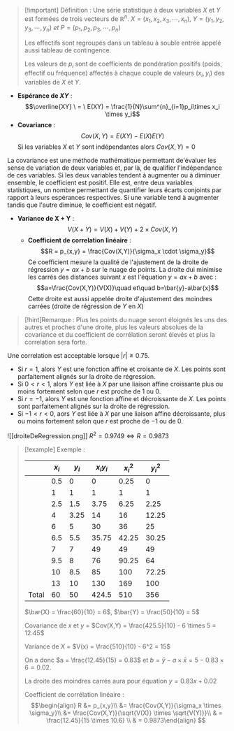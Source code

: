 >[!important] Définition :
>Une série statistique à deux variables $X$ et $Y$ est formées de trois vecteurs de $\mathbb{R}^n$.
>$X = (x_1, x_2, x_3,\cdots, x_n), \ Y = (y_1, y_2, y_3, \cdots, y_n)\ et\ P = (p_1, p_2, p_3, \cdots, p_n)$
>
>Les effectifs sont regroupés dans un  tableau à souble entrée appelé aussi tableau de contingence.
>
>Les valeurs de  $p_i$ sont de coefficients de pondération positifs (poids, effectif ou fréquence) affectés à chaque couple de valeurs $(x_i, y_i)$ des variables de $X$ et $Y$.

- **Espérance de $XY$** : $$\overline{XY} \ = \ E(XY) = \frac{1}{N}\sum^{n}_{i=1}p_i\times x_i \times y_i$$
- **Covariance** : $$Cov(X,Y) = E(XY) - E(X)E(Y)$$
Si les variables $X$ et $Y$ sont indépendantes alors $Cov(X,Y) = 0$

La covariance est une méthode mathématique permettant de'évaluer les sense de variation de deux variables et, par là, de qualifier l'indépendance de ces variables. Si les deux variables tendent à augmenter ou à diminuer ensemble, le coefficient est positif. Elle est, entre deux variables statistiques, un nombre permettant de quantifier leurs écarts conjoints par rapport à leurs espérances respectives. Si une variable tend à augmenter tandis que l'autre diminue, le coefficient est négatif. 

- **Variance de X + Y** : $$V(X + Y) = V(X) + V(Y) + 2 \times Cov(X,Y)$$
  - **Coefficient de correlation linéaire** : $$R = p_{x,y} = \frac{Cov(X,Y)}{\sigma_x \cdot \sigma_y}$$
Ce coefficient mesure la qualité de l'ajustement de la droite de régression $y = ax +b$ sur le nuage de points.
La droite dui minimise les carrés des distances suivant *x* est l'équation $y = ax+b$ avec :
  $$a=\frac{Cov(X,Y)}{V(X)}\quad et\quad b=\bar{y}-a\bar{x}$$
Cette droite est aussi appelée droite d'ajustement des moindres carrées (droite de régression de $Y$ en $X$)

>[!hint]Remarque : 
>Plus les points du nuage seront éloignés les uns des autres et proches d'une droite, plus les valeurs absolues de la covariance et du coefficient de corrélation seront élevés et plus la correlation sera forte.

Une correlation est acceptable lorsque $|r| \geq 0.75$.
- Si $r =1$, alors $Y$ est une fonction affine et croisante de $X$. Les points sont parfaitement alignés sur la droite de régression.
- Si $0 < r < 1$, alors $Y$ est liée à $X$ par une liaison affine croissante plus ou moins fortement selon que $r$ est proche de $1$ ou $0$.
- Si $r =-1$, alors $Y$ est une fonction affine et décroissante de $X$. Les points sont parfaitement alignés sur la droite de régression.
- Si $-1 < r < 0$, aors $Y$ est liée à $X$ par une liaison affine décroissante, plus ou moins fortement selon que $r$ est proche de $-1$ ou  de $0$.

![[droiteDeRegression.png]]
$R^2 = 0.9749 \iff R = 0.9873$

>[!example] Exemple :
>
>|       | $x_i$ | $y_i$  | $x_iy_i$ | $x_i^2$ | $y_i^2$ |
>| ----- | ----- | ------ | -------- | ------- | ------- |
>|       | $0.5$ | $0$    | $0$      | $0.25$  | $0$     |
>|       | $1$   | $1$    | $1$      | $1$     | $1$     |
>|       | $2.5$ | $1.5$  | $3.75$   | $6.25$  | $2.25$  |
>|       | $4$   | $3.25$ | $14$     | $16$    | $12.25$ |
>|       | $6$   | $5$    | $30$     | $36$    | $25$    |
>|       | $6.5$ | $5.5$  | $35.75$  | $42.25$ | $30.25$ |
>|       | $7$   | $7$    | $49$     | $49$    | $49$    |
>|       | $9.5$ | $8$    | $76$     | $90.25$ | $64$    |
>|       | $10$  | $8.5$  | $85$     | $100$   | $72.25$ |
>|       | $13$  | $10$   | $130$    | $169$   | $100$   | 
>| Total | $60$  | $50$   | $424.5$  | $510$   | $356$   |
>
>$\bar{X} = \frac{60}{10} = 6$, $\bar{Y} = \frac{50}{10} = 5$
>
>Covariance de $x$ et $y$ = $Cov(X,Y) = \frac{425.5}{10} - 6 \times 5 = 12.45$
>
>Variance de $X$ = $V(x) = \frac{510}{10} - 6^2 = 15$
>
>On a donc $a = \frac{12.45}{15} = 0.83$ et $b = \bar{y} - a\times \bar{x} = 5 - 0.83 \times 6 = 0.02$.
>
>La droite des moindres carrés aura pour équation  $y = 0.83x + 0.02$
>
>Coefficient de corrélation linéaire :
>$$\begin{align} R &= p_{x,y}\\ &= \frac{Cov(X,Y)}{\sigma_x \times \sigma_y}\\ &= \frac{Cov(X,Y)}{\sqrt{V(X)} \times \sqrt{V(Y)}}\\ & = \frac{12.45}{15 \times 10.6} \\ & = 0.9873\end{align}  $$



